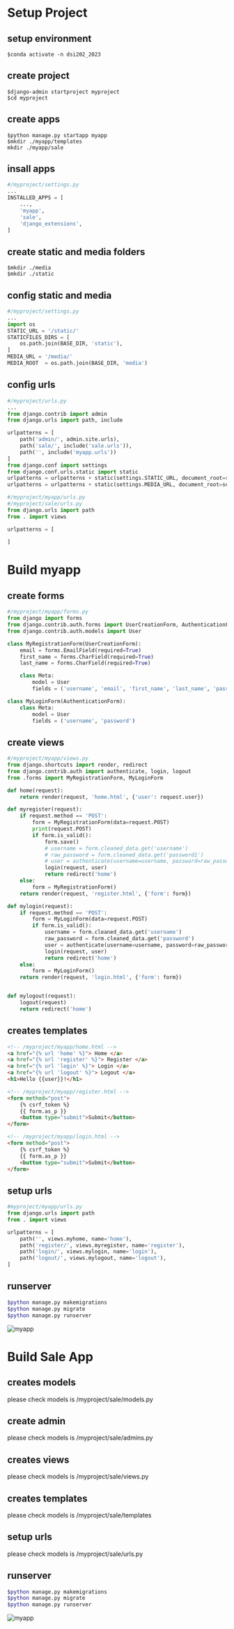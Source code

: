 # Setup Project
## setup environment
```
$conda activate -n dsi202_2023
```

## create project
```
$django-admin startproject myproject
$cd myproject
```

## create apps
```
$python manage.py startapp myapp
$mkdir ./myapp/templates
mkdir ./myapp/sale
```
## insall apps
```python
#/myproject/settings.py
...
INSTALLED_APPS = [
    ...,
    'myapp',
    'sale',
    'django_extensions',
]
```

## create static and media folders
```
$mkdir ./media
$mkdir ./static
```

## config static and media
```python
#/myproject/settings.py
...
import os
STATIC_URL = '/static/'
STATICFILES_DIRS = [
    os.path.join(BASE_DIR, 'static'),
]
MEDIA_URL = '/media/'
MEDIA_ROOT  = os.path.join(BASE_DIR, 'media')
```

## config urls
```python
#/myproject/urls.py
...
from django.contrib import admin
from django.urls import path, include

urlpatterns = [
    path('admin/', admin.site.urls),
    path('sale/', include('sale.urls')),
    path('', include('myapp.urls'))
]
from django.conf import settings
from django.conf.urls.static import static
urlpatterns = urlpatterns + static(settings.STATIC_URL, document_root=settings.STATIC_ROOT)
urlpatterns = urlpatterns + static(settings.MEDIA_URL, document_root=settings.MEDIA_ROOT)
```

```python
#/myproject/myapp/urls.py
#/myproject/sale/urls.py
from django.urls import path
from . import views

urlpatterns = [
    
]
```

# Build myapp

## create forms
```python
#/myproject/myapp/forms.py
from django import forms
from django.contrib.auth.forms import UserCreationForm, AuthenticationForm
from django.contrib.auth.models import User

class MyRegistrationForm(UserCreationForm):
    email = forms.EmailField(required=True)
    first_name = forms.CharField(required=True)
    last_name = forms.CharField(required=True)

    class Meta:
        model = User
        fields = ('username', 'email', 'first_name', 'last_name', 'password1', 'password2')

class MyLoginForm(AuthenticationForm):
    class Meta:
        model = User
        fields = ('username', 'password')
```
## create views
```python
#/myproject/myapp/views.py
from django.shortcuts import render, redirect
from django.contrib.auth import authenticate, login, logout
from .forms import MyRegistrationForm, MyLoginForm

def home(request):
    return render(request, 'home.html', {'user': request.user})

def myregister(request):
    if request.method == 'POST':
        form = MyRegistrationForm(data=request.POST)
        print(request.POST)
        if form.is_valid():
            form.save()
            # username = form.cleaned_data.get('username')
            # raw_password = form.cleaned_data.get('password1')
            # user = authenticate(username=username, password=raw_password)
            login(request, user)
            return redirect('home')
    else:
        form = MyRegistrationForm()
    return render(request, 'register.html', {'form': form})

def mylogin(request):
    if request.method == 'POST':
        form = MyLoginForm(data=request.POST)
        if form.is_valid():
            username = form.cleaned_data.get('username')
            raw_password = form.cleaned_data.get('password')
            user = authenticate(username=username, password=raw_password)
            login(request, user)
            return redirect('home')
    else:
        form = MyLoginForm()
    return render(request, 'login.html', {'form': form})


def mylogout(request):
    logout(request)
    return redirect('home')
```
## creates templates
```html
<!-- /myproject/myapp/home.html -->
<a href="{% url 'home' %}"> Home </a>
<a href="{% url 'register' %}"> Register </a>
<a href="{% url 'login' %}"> Login </a>
<a href="{% url 'logout' %}"> Logout </a>
<h1>Hello {{user}}!</h1>

<!-- /myproject/myapp/register.html -->
<form method="post"> 
    {% csrf_token %} 
    {{ form.as_p }} 
    <button type="submit">Submit</button> 
</form> 

<!-- /myproject/myapp/login.html -->
<form method="post"> 
    {% csrf_token %} 
    {{ form.as_p }} 
    <button type="submit">Submit</button> 
</form> 
```
## setup urls
```python
#myproject/myapp/urls.py
from django.urls import path
from . import views

urlpatterns = [
    path('', views.myhome, name='home'),
    path('register/', views.myregister, name='register'),
    path('login/', views.mylogin, name='login'),
    path('logout/', views.mylogout, name='logout'),
]
```
## runserver 
```bash
$python manage.py makemigrations
$python manage.py migrate
$python manage.py runserver
```
![myapp](../contents/final_project_myapp.png)

# Build Sale App

## creates models
please check models is /myproject/sale/models.py

## create admin
please check models is /myproject/sale/admins.py

## creates views
please check models is /myproject/sale/views.py

## creates templates
please check models is /myproject/sale/templates

## setup  urls
please check models is /myproject/sale/urls.py

## runserver
```bash
$python manage.py makemigrations
$python manage.py migrate
$python manage.py runserver
```
![myapp](../contents/final_project_sale.png)